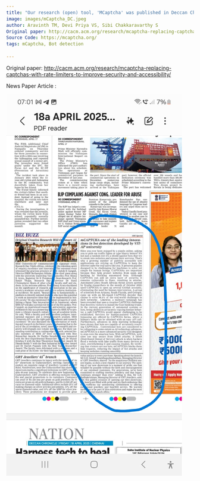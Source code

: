 ```yaml
---
title: "Our research (open) tool, 'MCaptcha' was published in Deccan Chronicles - news article"
image: images/mCaptcha_DC.jpeg
author: Aravinth TM, Devi Priya VS, Sibi Chakkaravarthy S
Original paper: http://cacm.acm.org/research/mcaptcha-replacing-captchas-with-rate-limiters-to-improve-security-and-accessibility/
Source Code: https://mcaptcha.org/
tags: mCaptcha, Bot detection

---
```


Original paper: http://cacm.acm.org/research/mcaptcha-replacing-captchas-with-rate-limiters-to-improve-security-and-accessibility/

News Paper Article :

![image](../images/mCaptcha_DC.jpeg)
